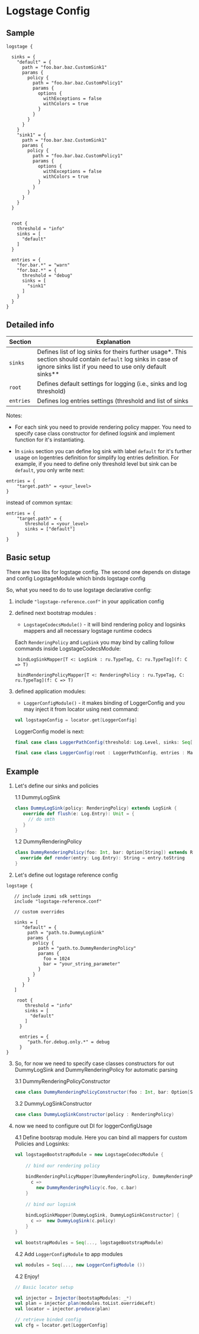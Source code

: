 # Logstage Config

## Sample

```hocon
logstage {
 
  sinks = {
    "default" = {
      path = "foo.bar.baz.CustomSink1"
      params {
        policy {
          path = "foo.bar.baz.CustomPolicy1"
          params {
            options {
              withExceptions = false
              withColors = true
            }
          }
        }
      }
    }
    "sink1" = {
      path = "foo.bar.baz.CustomSink1"
      params {
        policy {
          path = "foo.bar.baz.CustomPolicy1"
          params {
            options {
              withExceptions = false
              withColors = true
            }
          }
        }
      }
    }
  }


  root {
    threshold = "info"
    sinks = [
      "default"
    ]
  }

  entries = {
    "for.bar.*" = "warn"
    "for.baz.*" = {
      threshold = "debug"
      sinks = [
        "sink1"
      ]
    }
  }
}
```

## Detailed info


Section      |   Explanation |
------------ | ------------- |
`sinks`      | Defines list of log sinks for theirs further usage*. This section should contain `default` log sinks in case of ignore sinks list if you need to use only default sinks** |
`root`       | Defines default settings for logging (i.e., sinks and log threshold) | 
`entries`    | Defines log entries settings (threshold and list of sinks |

Notes:

- For each sink you need to provide rendering policy mapper. 
  You need to specify case class constructor for defined logsink and implement function for it's instantiating.

- In `sinks` section you can define log sink with label `default` for it's further usage on logentries definition for simplify log entries definition. For example, if you need to define only threshold level but sink can be `default`, you only write next:

```hocon
entries = {
    "target.path" = <your_level>
}
```

instead of common syntax:

```hocon
entries = {
    "target.path" = {
       threshold = <your_level>
       sinks = ["default"]
    }
}
```

## Basic setup

There are two libs for logstage config. The second one depends on distage and config LogstageModule which binds logstage config

So, what you need to do to use logstage declarative config:

1) include `"logstage-reference.conf"` in your application config

2) defined next bootstrap modules :
    
    - `LogstageCodecsModule()` - it will bind rendering policy and logsinks mappers and all necessary logstage runtime codecs
    
    Each `RenderingPolicy` and `LogSink` you may bind by calling follow commands inside LogstageCodecsModule:
        
        bindLogSinkMapper[T <: LogSink : ru.TypeTag, C: ru.TypeTag](f: C => T)
        
        bindRenderingPolicyMapper[T <: RenderingPolicy : ru.TypeTag, C: ru.TypeTag](f: C => T)
    

3) defined application modules: 
    
    - `LoggerConfigModule()` - it makes binding of LoggerConfig and you may inject it from locator using next command:
    
    ```scala
    val logstageConfig = locator.get[LoggerConfig]
    ```
    
    LoggerConfig model is next:
    
    ```scala
    final case class LoggerPathConfig(threshold: Log.Level, sinks: Seq[LogSink])
    
    final case class LoggerConfig(root : LoggerPathConfig, entries : Map[String, LoggerPathConfig])
    ```

## Example 

1. Let's define our sinks and policies

    1.1 DummyLogSink
    
    ```scala
    class DummyLogSink(policy: RenderingPolicy) extends LogSink {
       override def flush(e: Log.Entry): Unit = {
         // do smth
       }
    }
    ```
    
    1.2 DummyRenderingPolicy
    
    ```scala
    class DummyRenderingPolicy(foo: Int, bar: Option[String]) extends RenderingPolicy {
      override def render(entry: Log.Entry): String = entry.toString
    }
    ```

2. Let's define out logstage reference config 

```hocon
logstage {

   // include izumi sdk settings
   include "logstage-reference.conf"

   // custom overrides 
   
   sinks = [
      "default" = {
        path = "path.to.DummyLogSink"
        params {
          policy {
            path = "path.to.DummyRenderingPolicy"
            params {
              foo = 1024
              bar = "your_string_parameter"
            }
          }
        }
      }
   ]
   
    root {
       threshold = "info"
       sinks = [
         "default"
       ]
     }
   
     entries = {
        "path.for.debug.only.*" = debug
     }
}

```

3. So, for now we need to specify case classes constructors for out DummyLogSink and DummyRenderingPolicy for automatic parsing

    3.1 DummyRenderingPolicyConstructor
    
    ```scala
    case class DummyRenderingPolicyConstructor(foo : Int, bar: Option[String])
    ```
    
    3.2 DummyLogSinkConstructor
        
    ```scala
    case class DummyLogSinkConstructor(policy : RenderingPolicy)
    ```

4. now we need to configure out DI for loggerConfigUsage

    4.1 Define bootsrap module. Here you can bind all mappers for custom Policies and Logsinks:
    
    ```scala
    val logstageBootstrapModule = new LogstageCodecsModule {
        
        // bind our rendering policy
        
        bindRenderingPolicyMapper[DummyRenderingPolicy, DummyRenderingPolicyConstructor]{
          c => 
            new DummyRenderingPolicy(c.foo, c.bar)
        }
        
        // bind our logsink
        
        bindLogSinkMapper[DummyLogSink, DummyLogSinkConstructor] {
          c =>  new DummyLogSink(c.policy)
        }
    }
    
    val bootstrapModules = Seq(..., logstageBootstrapModule)

    ```
    
    4.2 Add `LoggerConfigModule` to app modules
    
    ```scala
    val modules = Seq(..., new LoggerConfigModule ())
    ```
    
    4.2 Enjoy!
    
    ```scala
    // Basic locator setup
    
    val injector = Injector(bootstapModules: _*)
    val plan = injector.plan(modules.toList.overrideLeft)
    val locator = injector.produce(plan)
    
    // retrieve binded config
    val cfg = locator.get[LoggerConfig]
    ```
    

